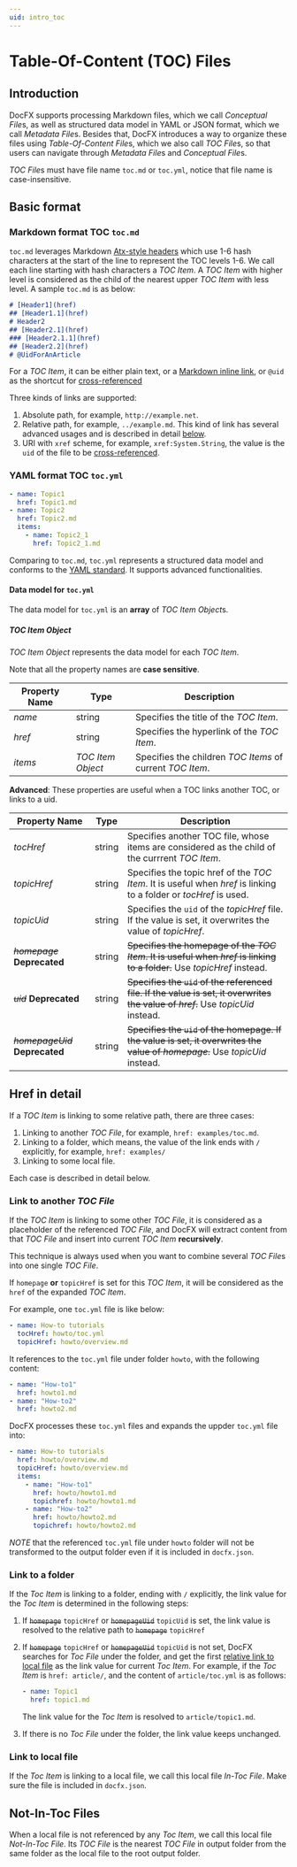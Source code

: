 ```yaml
---
uid: intro_toc
---
```


Table-Of-Content (TOC) Files
===========================

Introduction
---------------------
DocFX supports processing Markdown files, which we call *Conceptual File*s, as well as structured data model in YAML or JSON format, which we call *Metadata File*s. Besides that, DocFX introduces a way to organize these files using *Table-Of-Content File*s, which we also call *TOC File*s, so that users can navigate through *Metadata File*s and *Conceptual File*s.

*TOC File*s must have file name `toc.md` or `toc.yml`, notice that file name is case-insensitive.

Basic format
----------------
### Markdown format TOC `toc.md`

`toc.md` leverages Markdown [Atx-style headers](http://daringfireball.net/projects/markdown/syntax#header) which use 1-6 hash characters at the start of the line to represent the TOC levels 1-6. We call each line starting with hash characters a *TOC Item*. A *TOC Item* with higher level is considered as the child of the nearest upper *TOC Item* with less level. A sample `toc.md` is as below:

```md
# [Header1](href)
## [Header1.1](href)
# Header2
## [Header2.1](href)
### [Header2.1.1](href)
## [Header2.2](href)
# @UidForAnArticle
```

For a *TOC Item*, it can be either plain text, or a [Markdown inline link](http://daringfireball.net/projects/markdown/syntax#link), or `@uid` as the shortcut for [cross-referenced](../spec/docfx_flavored_markdown.md#cross-reference)

Three kinds of links are supported:

1. Absolute path, for example, `http://example.net`.
2. Relative path, for example, `../example.md`. This kind of link has several advanced usages and is described in detail [below](#relative-path-in-detail).
3. URI with `xref` scheme, for example, `xref:System.String`, the value is the `uid` of the file to be [cross-referenced](../spec/docfx_flavored_markdown.md#cross-reference).

### YAML format TOC `toc.yml`

```yml
- name: Topic1
  href: Topic1.md
- name: Topic2
  href: Topic2.md
  items:
    - name: Topic2_1
      href: Topic2_1.md
```

Comparing to `toc.md`, `toc.yml` represents a structured data model and conforms to the [YAML standard](http://www.yaml.org/spec/1.2/spec.html). It supports advanced functionalities.

#### Data model for `toc.yml`
The data model for `toc.yml` is an **array** of *TOC Item Object*s.

##### *TOC Item Object*
*TOC Item Object* represents the data model for each *TOC Item*.

Note that all the property names are **case sensitive**.

Property Name | Type              | Description
------------- | ----------------- | ---------------------------
*name*        | string            | Specifies the title of the *TOC Item*.
*href*        | string            | Specifies the hyperlink of the *TOC Item*.
*items*       | *TOC Item Object* | Specifies the children *TOC Items* of current *TOC Item*.

**Advanced**: These properties are useful when a TOC links another TOC, or links to a uid.

Property Name                     | Type              | Description
--------------------------------- | ----------------- | ---------------------------
*tocHref*                         | string            | Specifies another TOC file, whose items are considered as the child of the currrent *TOC Item*.
*topicHref*                       | string            | Specifies the topic href of the *TOC Item*. It is useful when *href* is linking to a folder or *tocHref* is used.
*topicUid*                        | string            | Specifies the `uid` of the *topicHref* file. If the value is set, it overwrites the value of *topicHref*.
~~*homepage*~~ **Deprecated**     | string            | ~~Specifies the homepage of the *TOC Item*. It is useful when *href* is linking to a folder.~~ Use *topicHref* instead.
~~*uid*~~ **Deprecated**          | string            | ~~Specifies the `uid` of the referenced file. If the value is set, it overwrites the value of *href*.~~ Use *topicUid* instead.
~~*homepageUid*~~ **Deprecated**  | string            | ~~Specifies the `uid` of the homepage. If the value is set, it overwrites the value of *homepage*.~~ Use *topicUid* instead.

Href in detail
---------------
If a *TOC Item* is linking to some relative path, there are three cases:

1. Linking to another *TOC File*, for example, `href: examples/toc.md`.
2. Linking to a folder, which means, the value of the link ends with `/` explicitly, for example, `href: examples/`
3. Linking to some local file.

Each case is described in detail below.

### Link to another *TOC File*
If the *TOC Item* is linking to some other *TOC File*, it is considered as a placeholder of the referenced *TOC File*, and DocFX will extract content from that *TOC File* and insert into current *TOC Item* **recursively**.

This technique is always used when you want to combine several *TOC File*s into one single *TOC File*.

If `homepage` **or** `topicHref` is set for this *TOC Item*, it will be considered as the `href` of the expanded *TOC Item*.

For example, one `toc.yml` file is like below:

```yml
- name: How-to tutorials
  tocHref: howto/toc.yml
  topicHref: howto/overview.md
```

It references to the `toc.yml` file under folder `howto`, with the following content:

```yaml
- name: "How-to1"
  href: howto1.md
- name: "How-to2"
  href: howto2.md
```

DocFX processes these `toc.yml` files and expands the uppder `toc.yml` file into:

```yaml
- name: How-to tutorials
  href: howto/overview.md
  topicHref: howto/overview.md
  items:
    - name: "How-to1"
      href: howto/howto1.md
      topichref: howto/howto1.md
    - name: "How-to2"
      href: howto/howto2.md
      topichref: howto/howto2.md
```

*NOTE* that the referenced `toc.yml` file under `howto` folder will not be transformed to the output folder even if it is included in `docfx.json`.

### Link to a folder
If the *Toc Item* is linking to a folder, ending with `/` explicitly, the link value for the *Toc Item* is determined in the following steps:

1. If ~~`homepage`~~ `topicHref` or ~~`homepageUid`~~ `topicUid` is set, the link value is resolved to the relative path to ~~`homepage`~~ `topicHref`
2. If ~~`homepage`~~ `topicHref` or ~~`homepageUid`~~ `topicUid` is not set, DocFX searches for *Toc File* under the folder, and get the first [relative link to local file](#link-to-local-file) as the link value for current *Toc Item*. For example, if the *Toc Item* is `href: article/`, and the content of `article/toc.yml` is as follows:

    ```yaml
    - name: Topic1
      href: topic1.md
    ```
    The link value for the *Toc Item* is resolved to `article/topic1.md`.

3. If there is no *Toc File* under the folder, the link value keeps unchanged.

### Link to local file
If the *Toc Item* is linking to a local file, we call this local file *In-Toc File*. Make sure the file is included in `docfx.json`.

Not-In-Toc Files
----------------
When a local file is not referenced by any *Toc Item*, we call this local file *Not-In-Toc File*. Its *TOC File* is the nearest *TOC File* in output folder from the same folder as the local file to the root output folder.